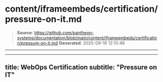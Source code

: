 # content/iframeembeds/certification/pressure-on-it.md

> **Source**: https://github.com/pantheon-systems/documentation/blob/main/content/iframeembeds/certification/pressure-on-it.md
> **Generated**: 2025-09-16 12:10:46

---

---
title: WebOps Certification
subtitle: "Pressure on IT"
---

<Partial file="certification-guide/pressure-on-it.md" />
